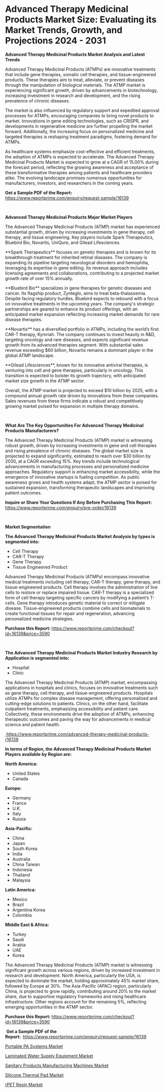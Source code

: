 <p><h1>Advanced Therapy Medicinal Products Market Size: Evaluating its Market Trends, Growth, and Projections 2024 - 2031</h1></p><p><strong>Advanced Therapy Medicinal Products Market Analysis and Latest Trends</strong></p>
<p><p>Advanced Therapy Medicinal Products (ATMPs) are innovative treatments that include gene therapies, somatic cell therapies, and tissue-engineered products. These therapies aim to treat, alleviate, or prevent diseases through the manipulation of biological materials. The ATMP market is experiencing significant growth, driven by advancements in biotechnology, increasing investment in research and development, and the rising prevalence of chronic diseases.</p><p>The market is also influenced by regulatory support and expedited approval processes for ATMPs, encouraging companies to bring novel products to market. Innovations in gene editing technologies, such as CRISPR, and developments in regenerative medicine are further propelling the market forward. Additionally, the increasing focus on personalized medicine and targeted therapies is reshaping treatment paradigms, fostering demand for ATMPs.</p><p>As healthcare systems emphasize cost-effective and efficient treatments, the adoption of ATMPs is expected to accelerate. The Advanced Therapy Medicinal Products Market is expected to grow at a CAGR of 15.00% during the forecast period, reflecting the growing awareness and acceptance of these transformative therapies among patients and healthcare providers alike. The evolving landscape promises numerous opportunities for manufacturers, investors, and researchers in the coming years.</p></p>
<p><strong>Get a Sample PDF of the Report:&nbsp;</strong> <a href="https://www.reportprime.com/enquiry/request-sample/16139?utm_campaign=114&utm_medium=2&utm_source=Github&utm_content=ia&utm_term=28102024&utm_id=advanced-therapy-medicinal-products">https://www.reportprime.com/enquiry/request-sample/16139</a></p>
<p>&nbsp;</p>
<p><strong>Advanced Therapy Medicinal Products Major Market Players</strong></p>
<p><p>The Advanced Therapy Medicinal Products (ATMP) market has experienced substantial growth, driven by increasing investments in gene therapy, cell therapy, and tissue engineering. Key players include Spark Therapeutics, Bluebird Bio, Novartis, UniQure, and Gilead Lifesciences.</p><p>**Spark Therapeutics** focuses on genetic therapies and is known for its breakthrough treatment for inherited retinal diseases. The company is expanding its pipeline targeting neurological disorders and hemophilia, leveraging its expertise in gene editing. Its revenue approach includes licensing agreements and collaborations, contributing to a projected market growth rate of over 15% annually.</p><p>**Bluebird Bio** specializes in gene therapies for genetic diseases and cancer. Its flagship product, Zynteglo, aims to treat beta-thalassemia. Despite facing regulatory hurdles, Bluebird expects to rebound with a focus on innovative treatments in the upcoming years. The company's strategic partnerships are geared to enhance its product offerings, with an anticipated market expansion reflecting increasing market demands for rare disease therapies.</p><p>**Novartis** has a diversified portfolio in ATMPs, including the world’s first CAR-T therapy, Kymriah. The company continues to invest heavily in R&D, targeting oncology and rare diseases, and expects significant revenue growth from its advanced therapies segment. With substantial sales revenue exceeding $60 billion, Novartis remains a dominant player in the global ATMP landscape.</p><p>**Gilead Lifesciences**, known for its innovative antiviral therapies, is venturing into cell and gene therapies, particularly in oncology. This transition is expected to bolster its growth trajectory, with anticipated market size growth in the ATMP sector.</p><p>Overall, the ATMP market is projected to exceed $10 billion by 2025, with a compound annual growth rate driven by innovations from these companies. Sales revenues from these firms indicate a robust and competitively growing market poised for expansion in multiple therapy domains.</p></p>
<p>&nbsp;</p>
<p><strong>What Are The Key Opportunities For Advanced Therapy Medicinal Products Manufacturers?</strong></p>
<p><p>The Advanced Therapy Medicinal Products (ATMP) market is witnessing robust growth, driven by increasing investments in gene and cell therapies and rising prevalence of chronic diseases. The global market size is projected to expand significantly, estimated to reach over $30 billion by 2030, at a CAGR exceeding 15%. Key trends include technological advancements in manufacturing processes and personalized medicine approaches. Regulatory support is enhancing market accessibility, while the emergence of innovative startups is fueling competition. As public awareness grows and health systems adapt, the ATMP sector is poised for sustained expansion, transforming therapeutic landscapes and improving patient outcomes.</p></p>
<p><strong>Inquire or Share Your Questions If Any Before Purchasing This Report:</strong> <a href="https://www.reportprime.com/enquiry/pre-order/16139?utm_campaign=114&utm_medium=2&utm_source=Github&utm_content=ia&utm_term=28102024&utm_id=advanced-therapy-medicinal-products">https://www.reportprime.com/enquiry/pre-order/16139</a></p>
<p>&nbsp;</p>
<p><strong>Market Segmentation</strong></p>
<p><strong>The Advanced Therapy Medicinal Products Market Analysis by types is segmented into:</strong></p>
<p><ul><li>Cell Therapy</li><li>CAR-T Therapy</li><li>Gene Therapy</li><li>Tissue Engineered Product</li></ul></p>
<p><p>Advanced Therapy Medicinal Products (ATMPs) encompass innovative medical treatments including cell therapy, CAR-T therapy, gene therapy, and tissue-engineered products. Cell therapy involves the administration of live cells to restore or replace impaired tissue. CAR-T therapy is a specialized form of cell therapy targeting specific cancers by modifying a patient’s T-cells. Gene therapy introduces genetic material to correct or mitigate disease. Tissue-engineered products combine cells and biomaterials to create functional tissues for repair and regeneration, advancing personalized medicine strategies.</p></p>
<p><strong>Purchase this Report:&nbsp;</strong><a href="https://www.reportprime.com/checkout?id=16139&price=3590&utm_campaign=114&utm_medium=2&utm_source=Github&utm_content=ia&utm_term=28102024&utm_id=advanced-therapy-medicinal-products">https://www.reportprime.com/checkout?id=16139&price=3590</a></p>
<p>&nbsp;</p>
<p><strong>The Advanced Therapy Medicinal Products Market Industry Research by Application is segmented into:</strong></p>
<p><ul><li>Hospital</li><li>Clinic</li></ul></p>
<p><p>The Advanced Therapy Medicinal Products (ATMP) market, encompassing applications in hospitals and clinics, focuses on innovative treatments such as gene therapy, cell therapy, and tissue-engineered products. Hospitals utilize ATMPs for complex disease management, offering personalized and cutting-edge solutions to patients. Clinics, on the other hand, facilitate outpatient treatments, emphasizing accessibility and patient care. Collectively, these environments drive the adoption of ATMPs, enhancing therapeutic outcomes and paving the way for advancements in medical science and patient health.</p></p>
<p><a href="https://www.reportprime.com/advanced-therapy-medicinal-products-r16139?utm_campaign=114&utm_medium=2&utm_source=Github&utm_content=ia&utm_term=28102024&utm_id=advanced-therapy-medicinal-products">&nbsp;https://www.reportprime.com/advanced-therapy-medicinal-products-r16139</a></p>
<p><strong>In terms of Region, the Advanced Therapy Medicinal Products Market Players available by Region are:</strong></p>
<p>
    <p> <strong> North America: </strong>
        <ul>
            <li>United States</li>
            <li>Canada</li>
        </ul>
        </p> 
    <p> <strong> Europe: </strong>
        <ul>
            <li>Germany</li>
            <li>France</li>
            <li>U.K.</li>
            <li>Italy</li>
            <li>Russia</li>
        </ul>
        </p> 
    <p> <strong> Asia-Pacific: </strong>
        <ul>
            <li>China</li>
            <li>Japan</li>
            <li>South Korea</li>
            <li>India</li>
            <li>Australia</li>
            <li>China Taiwan</li>
            <li>Indonesia</li>
            <li>Thailand</li>
            <li>Malaysia</li>
        </ul>
        </p> 
    <p> <strong> Latin America: </strong>
        <ul>
            <li>Mexico</li>
            <li>Brazil</li>
            <li>Argentina Korea</li>
            <li>Colombia</li>
        </ul>
        </p> 
    <p> <strong> Middle East & Africa: </strong>
        <ul>
            <li>Turkey</li>
            <li>Saudi</li>
            <li>Arabia</li>
            <li>UAE</li>
            <li>Korea</li>
        </ul>
    </p>
    </p>
<p><p>The Advanced Therapy Medicinal Products (ATMP) market is witnessing significant growth across various regions, driven by increased investment in research and development. North America, particularly the USA, is expected to dominate the market, holding approximately 45% market share, followed by Europe at 30%. The Asia-Pacific (APAC) region, particularly China, is projected to grow rapidly, contributing around 20% to the market share, due to supportive regulatory frameworks and rising healthcare infrastructure. Other regions account for the remaining 5%, reflecting emerging opportunities in the ATMP sector.</p></p>
<p><strong>Purchase this Report: </strong><a href="https://www.reportprime.com/checkout?id=16139&price=3590&utm_campaign=114&utm_medium=2&utm_source=Github&utm_content=ia&utm_term=28102024&utm_id=advanced-therapy-medicinal-products">https://www.reportprime.com/checkout?id=16139&price=3590</a></p>
<p>&nbsp;<strong>Get a Sample PDF of the Report:&nbsp;&nbsp;</strong><a href="https://www.reportprime.com/enquiry/request-sample/16139?utm_campaign=114&utm_medium=2&utm_source=Github&utm_content=ia&utm_term=28102024&utm_id=advanced-therapy-medicinal-products">https://www.reportprime.com/enquiry/request-sample/16139</a></p>
<p><strong></strong></p>
<p><p><a href="https://github.com/isbel3opkkem/Market-Research-Report-List-1/blob/main/portable-pa-systems-market.md?utm_campaign=114&utm_medium=2&utm_source=Github&utm_content=ia&utm_term=28102024&utm_id=advanced-therapy-medicinal-products">Portable PA Systems Market</a></p><p><a href="https://issuu.com/reportprime-2/docs/laminated-water-supply-equipment-ma_ff34fbaa1925d3?utm_campaign=114&utm_medium=2&utm_source=Github&utm_content=ia&utm_term=28102024&utm_id=advanced-therapy-medicinal-products">Laminated Water Supply Equipment Market</a></p><p><a href="https://issuu.com/reportprime-2/docs/sanitary-products-manufacturing-mac_100fe8b3c8b08f?utm_campaign=114&utm_medium=2&utm_source=Github&utm_content=ia&utm_term=28102024&utm_id=advanced-therapy-medicinal-products">Sanitary Products Manufacturing Machines Market</a></p><p><a href="https://www.linkedin.com/pulse/trends-global-silicone-thermal-pad-market-forecast-analysis-sccxc?utm_campaign=114&utm_medium=2&utm_source=Github&utm_content=ia&utm_term=28102024&utm_id=advanced-therapy-medicinal-products">Silicone Thermal Pad Market</a></p><p><a href="https://www.linkedin.com/pulse/insights-rpet-resin-industry-market-financial-status-size-revenue-4w0mc?utm_campaign=114&utm_medium=2&utm_source=Github&utm_content=ia&utm_term=28102024&utm_id=advanced-therapy-medicinal-products">rPET Resin Market</a></p></p>